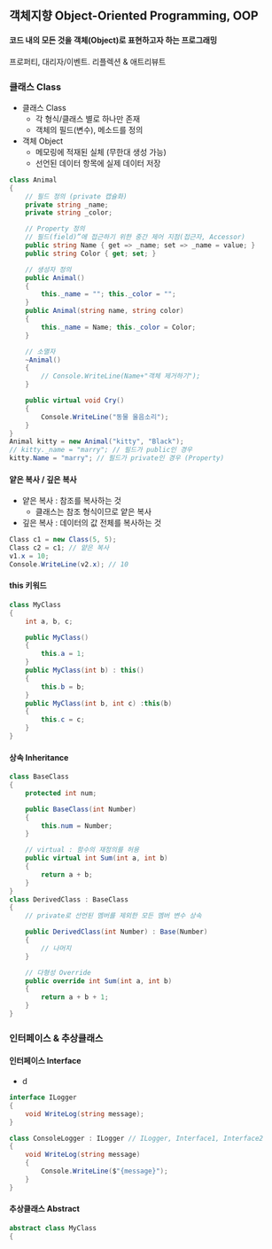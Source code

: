 ## 객체지향 Object-Oriented Programming, OOP
#### 코드 내의 모든 것을 객체(Object)로 표현하고자 하는 프로그래밍
프로퍼티, 대리자/이벤트. 리플렉션 & 애트리뷰트
### 클래스 Class
- 클래스 Class
    - 각 형식/클래스 별로 하나만 존재
    - 객체의 필드(변수), 메소드를 정의
- 객체 Object
    - 메모링에 적재된 실체 (무한대 생성 가능)
    - 선언된 데이터 항목에 실제 데이터 저장
```C#
class Animal
{
    // 필드 정의 (private 캡슐화)
    private string _name;
    private string _color;

    // Property 정의
    // 필드(field)”에 접근하기 위한 중간 제어 지점(접근자, Accessor)
    public string Name { get => _name; set => _name = value; }
    public string Color { get; set; }

    // 생성자 정의
    public Animal()
    {
        this._name = ""; this._color = "";
    }
    public Animal(string name, string color)
    {
        this._name = Name; this._color = Color;
    }

    // 소멸자
    ~Animal()
    {
        // Console.WriteLine(Name+"객체 제거하기");
    }

    public virtual void Cry()
    {
        Console.WriteLine("동물 울음소리");
    }
}
Animal kitty = new Animal("kitty", "Black");
// kitty._name = "marry"; // 필드가 public인 경우
kitty.Name = "marry"; // 필드가 private인 경우 (Property)
```

#### 얕은 복사 / 깊은 복사
- 얕은 복사 : 참조를 복사하는 것
    - 클래스는 참조 형식이므로 얕은 복사
- 깊은 복사 : 데이터의 값 전체를 복사하는 것
```C#
Class c1 = new Class(5, 5);
Class c2 = c1; // 얕은 복사
v1.x = 10;
Console.WriteLine(v2.x); // 10
```

#### this 키워드
```C#
class MyClass
{
    int a, b, c;

    public MyClass()
    {
        this.a = 1;
    }
    public MyClass(int b) : this()
    {
        this.b = b;
    }
    public MyClass(int b, int c) :this(b)
    {
        this.c = c;
    }
}
```

#### 상속 Inheritance
```C#
class BaseClass
{
    protected int num;

    public BaseClass(int Number)
    {
        this.num = Number;
    }

    // virtual : 함수의 재정의를 허용
    public virtual int Sum(int a, int b)
    {
        return a + b;
    }
}
class DerivedClass : BaseClass
{
    // private로 선언된 멤버를 제외한 모든 멤버 변수 상속

    public DerivedClass(int Number) : Base(Number)
    {
        // 나머지
    }

    // 다형성 Override
    public override int Sum(int a, int b)
    {
        return a + b + 1;
    }
}
```

### 인터페이스 & 추상클래스
#### 인터페이스 Interface
- d

```C#
interface ILogger
{
    void WriteLog(string message);
}

class ConsoleLogger : ILogger // ILogger, Interface1, Interface2
{
    void WriteLog(string message)
    {
        Console.WriteLine($"{message}");
    }
}
```

#### 추상클래스 Abstract

```C#
abstract class MyClass
{
    
```
